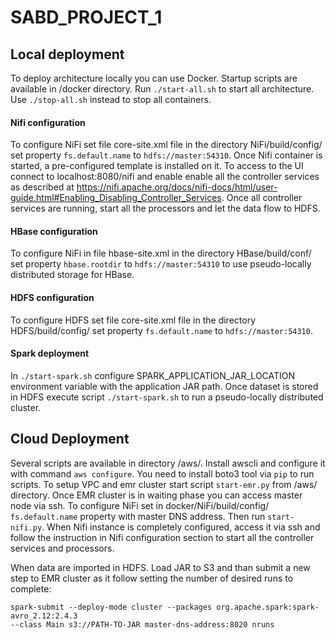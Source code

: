 # SABD_PROJECT_1


## Local deployment
To deploy architecture locally you can use Docker. Startup scripts are available in /docker directory. Run `./start-all.sh` to start all architecture. Use `./stop-all.sh` instead to stop all containers.
#### Nifi configuration
To configure NiFi set file core-site.xml file in the directory NiFi/build/config/ set property `fs.default.name` to `hdfs://master:54310`.
Once Nifi container is started, a pre-configured template is installed on it. To access to the UI connect to localhost:8080/nifi and enable enable all the controller 
services as described at https://nifi.apache.org/docs/nifi-docs/html/user-guide.html#Enabling_Disabling_Controller_Services.
Once all controller services are running, start all the processors and let the data flow to HDFS. 
#### HBase configuration
To configure NiFi in file hbase-site.xml in the directory HBase/build/conf/ set property `hbase.rootdir` to `hdfs://master:54310` to use pseudo-locally distributed storage for HBase.
#### HDFS configuration
To configure HDFS set file core-site.xml file in the directory HDFS/build/config/ set property `fs.default.name` to `hdfs://master:54310`.
#### Spark deployment
In `./start-spark.sh` configure SPARK_APPLICATION_JAR_LOCATION environment variable with the application JAR path.
Once dataset is stored in HDFS execute script `./start-spark.sh` to run a pseudo-locally distributed cluster.

## Cloud Deployment
Several scripts are available in directory /aws/. Install awscli and configure it with command `aws configure`. You need to install boto3 tool via `pip` to run scripts. 
To setup VPC and emr cluster start script `start-emr.py` from /aws/ directory. Once EMR cluster is in waiting phase you can access master node via ssh.
To configure NiFi set in docker/NiFi/build/config/ `fs.default.name` property with master DNS address. Then run `start-nifi.py`. When Nifi instance is completely configured, access it via ssh and follow the instruction in Nifi configuration section to start all the controller services and processors.

When data are imported in HDFS. Load JAR to S3 and than submit a new step to EMR cluster as it follow setting the number of desired runs to complete:
```
spark-submit --deploy-mode cluster --packages org.apache.spark:spark-avro_2.12:2.4.3 
--class Main s3://PATH-TO-JAR master-dns-address:8020 nruns
```
